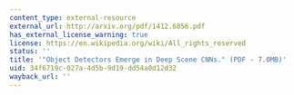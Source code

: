 ```yaml
---
content_type: external-resource
external_url: http://arxiv.org/pdf/1412.6856.pdf
has_external_license_warning: true
license: https://en.wikipedia.org/wiki/All_rights_reserved
status: ''
title: '"Object Detectors Emerge in Deep Scene CNNs." (PDF - 7.0MB)'
uid: 34f6719c-027a-4d5b-9d19-dd54a0d12d32
wayback_url: ''
---
```

